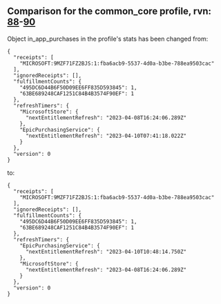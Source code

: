 ## Comparison for the common_core profile, rvn: [88](https://github.com/PRO100KatYT/FortniteProfileRevisions/tree/main/profiles/common_core/88%20common_core.json)-[90](https://github.com/PRO100KatYT/FortniteProfileRevisions/tree/main/profiles/common_core/90%20common_core.json)

Object in_app_purchases in the profile's stats has been changed from:

```
{
  "receipts": [
    "MICROSOFT:9MZF71FZ2BJS:1:fba6acb9-5537-4d0a-b3be-788ea9503cac"
  ],
  "ignoredReceipts": [],
  "fulfillmentCounts": {
    "495DC6D44B6F50D09EE6FF835D593845": 1,
    "63BE689248CAF1251C84B4B3574F90EF": 1
  },
  "refreshTimers": {
    "MicrosoftStore": {
      "nextEntitlementRefresh": "2023-04-08T16:24:06.289Z"
    },
    "EpicPurchasingService": {
      "nextEntitlementRefresh": "2023-04-10T07:41:18.022Z"
    }
  },
  "version": 0
}
```

to:

```
{
  "receipts": [
    "MICROSOFT:9MZF71FZ2BJS:1:fba6acb9-5537-4d0a-b3be-788ea9503cac"
  ],
  "ignoredReceipts": [],
  "fulfillmentCounts": {
    "495DC6D44B6F50D09EE6FF835D593845": 1,
    "63BE689248CAF1251C84B4B3574F90EF": 1
  },
  "refreshTimers": {
    "EpicPurchasingService": {
      "nextEntitlementRefresh": "2023-04-10T10:48:14.750Z"
    },
    "MicrosoftStore": {
      "nextEntitlementRefresh": "2023-04-08T16:24:06.289Z"
    }
  },
  "version": 0
}
```

<br><br>
